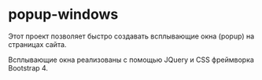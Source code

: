 # popup-windows
Этот проект позволяет быстро создавать всплывающие окна (popup) на страницах сайта.

Вcплывающие окна реализованы с помощью JQuery и CSS фреймворка Bootstrap 4.
